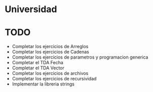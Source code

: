﻿# Universidad

# TODO
- Completar los ejercicios de Arreglos
- Completar los ejercicios de Cadenas
- Completar los ejercicios de parametros y programacion generica
- Completar el TDA Fecha
- Completar el TDA Vector
- Completar los ejercicios de archivos
- Completar los ejercicios de recursividad
- Implementar la libreria strings
